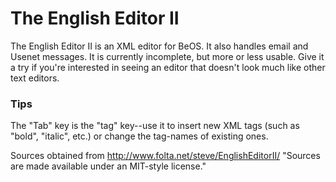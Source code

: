 The English Editor II
==============================
The English Editor II is an XML editor for BeOS. It also handles email and Usenet messages. It is currently incomplete, but more or less usable. Give it a try if you're interested in seeing an editor that doesn't look much like other text editors.

### Tips
The "Tab" key is the "tag" key--use it to insert new XML tags (such as "bold", "italic", etc.) or change the tag-names of existing ones.

Sources obtained from http://www.folta.net/steve/EnglishEditorII/
"Sources are made available under an MIT-style license."
